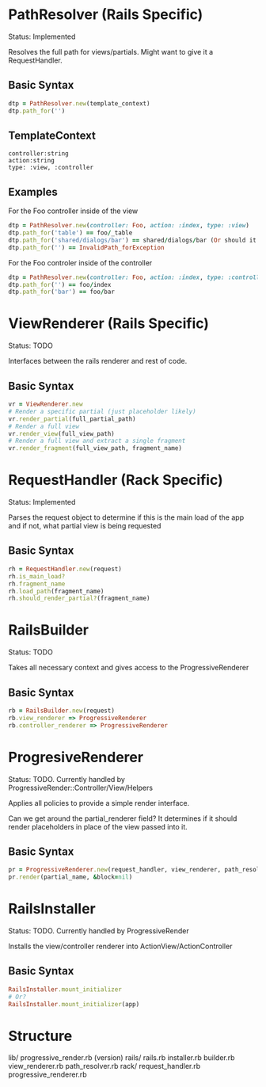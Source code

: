# PathResolver (Rails Specific) #
Status: Implemented

Resolves the full path for views/partials. Might want to give it a RequestHandler.

## Basic Syntax ##
```ruby
dtp = PathResolver.new(template_context)
dtp.path_for('')
```

## TemplateContext ##
    controller:string
    action:string
    type: :view, :controller

## Examples ##
For the Foo controller inside of the view
```ruby
dtp = PathResolver.new(controller: Foo, action: :index, type: :view)
dtp.path_for('table') == foo/_table
dtp.path_for('shared/dialogs/bar') == shared/dialogs/bar (Or should it also search foo/shared/..?)
dtp.path_for('') == InvalidPath_forException
```

For the Foo controler inside of the controller
```ruby
dtp = PathResolver.new(controller: Foo, action: :index, type: :controller)
dtp.path_for('') == foo/index
dtp.path_for('bar') == foo/bar
```

# ViewRenderer (Rails Specific) #
Status: TODO

Interfaces between the rails renderer and rest of code.

## Basic Syntax ##
```ruby
vr = ViewRenderer.new
# Render a specific partial (just placeholder likely)
vr.render_partial(full_partial_path)
# Render a full view
vr.render_view(full_view_path)
# Render a full view and extract a single fragment
vr.render_fragment(full_view_path, fragment_name)
```

# RequestHandler (Rack Specific) #
Status: Implemented

Parses the request object to determine if this is the main load of the app and if not, what partial view is being requested

## Basic Syntax ##
```ruby
rh = RequestHandler.new(request)
rh.is_main_load?
rh.fragment_name
rh.load_path(fragment_name)
rh.should_render_partial?(fragment_name)
```

# RailsBuilder #
Status: TODO

Takes all necessary context and gives access to the ProgressiveRenderer

## Basic Syntax ##
```ruby
rb = RailsBuilder.new(request)
rb.view_renderer => ProgressiveRenderer
rb.controller_renderer => ProgressiveRenderer
```

# ProgresiveRenderer #
Status: TODO. Currently handled by ProgressiveRender::Controller/View/Helpers

Applies all policies to provide a simple render interface. 

Can we get around the partial_renderer field? It determines if it should render placeholders in place of the view passed into it. 

## Basic Syntax ##
```ruby
pr = ProgressiveRenderer.new(request_handler, view_renderer, path_resolver, partial_renderer:bool)
pr.render(partial_name, &block=nil)
```

# RailsInstaller #
Status: TODO. Currently handled by ProgressiveRender

Installs the view/controller renderer into ActionView/ActionController

## Basic Syntax ##
```ruby
RailsInstaller.mount_initializer
# Or?
RailsInstaller.mount_initializer(app)
```


# Structure #
lib/
  progressive_render.rb (version)
  rails/
    rails.rb
    installer.rb
    builder.rb
    view_renderer.rb
    path_resolver.rb
  rack/
    request_handler.rb
  progressive_renderer.rb